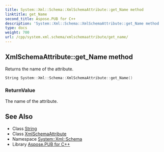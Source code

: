 ```yaml
---
title: System::Xml::Schema::XmlSchemaAttribute::get_Name method
linktitle: get_Name
second_title: Aspose.PUB for C++
description: 'System::Xml::Schema::XmlSchemaAttribute::get_Name method. Returns the name of the attribute in C++.'
type: docs
weight: 700
url: /cpp/system.xml.schema/xmlschemaattribute/get_name/
---
```

## XmlSchemaAttribute::get_Name method


Returns the name of the attribute.

```cpp
String System::Xml::Schema::XmlSchemaAttribute::get_Name()
```


### ReturnValue

The name of the attribute.

## See Also

* Class [String](../../../system/string/)
* Class [XmlSchemaAttribute](../)
* Namespace [System::Xml::Schema](../../)
* Library [Aspose.PUB for C++](../../../)
